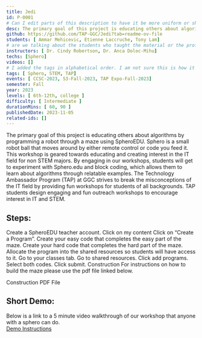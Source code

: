 ```yaml
---
title: Jedi
id: P-0001
# Can I edit parts of this description to have it be more uniform or should I just add the information in as it is from the repository?
desc: The primary goal of this project is educating others about algorithms by programming a robot through a maze using SpheroEDU. Sphero is a small robot ball that moves around by either remote control or code you feed it. This workshop is geared towards educating and creating interest in the IT field for non STEM majors. By engaging in our workshops, students will get to experiment with Sphero.edu and block coding, which allows them to learn about algorithms through relatable examples. The Technology Ambassador Program (TAP) at GGC strives to break the misconceptions of the IT field by providing fun workshops for students of all backgrounds. TAP students design engaging and fun outreach workshops to encourage interest in IT and STEM.
github: https://github.com/TAP-GGC/Jedi?tab=readme-ov-file
students: [ Ammar Mehicevic, Etienne Laccruche, Tony Lam]
# are we talking about the students who taught the material or the professors and Dr. associated with the project?
instructors: [ Dr. Cindy Robertson, Dr. Anca Doloc-Mihu]
techs: [Sphero]
videos: []
# I added the tags in alphabetical order. I am not sure this is how it should be or if we are even doing this as of right now?
tags: [ Sphero, STEM, TAP]
events: [ CCSC-2023, S3-Fall-2023, TAP Expo-Fall-2023]
semester: Fall
year: 2023
levels: [ 6th-12th, college ] 
difficulty: [ Intermediate ]
durationMins: [ 60, 90 ]
publishedDate: 2023-11-05
related-ids: []
---
```




The primary goal of this project is educating others about algorithms by programming a robot through a maze using SpheroEDU. Sphero is a small robot ball that moves around by either remote control or code you feed it. This workshop is geared towards educating and creating interest in the IT field for non STEM majors. By engaging in our workshops, students will get to experiment with Sphero.edu and block coding, which allows them to learn about algorithms through relatable examples. The Technology Ambassador Program (TAP) at GGC strives to break the misconceptions of the IT field by providing fun workshops for students of all backgrounds. TAP students design engaging and fun outreach workshops to encourage interest in IT and STEM.


## Steps:
Create a SpheroEDU teacher account.
Click on my content
Click on “Create a Program”.
Create your easy code that completes the easy part of the maze.
Create your hard code that completes the hard part of the maze.
Allocate the program into the shared resources so students will have access to it.
Go to your classes tab.
Go to shared resources.
Click add programs.
Select both codes.
Click submit.
Construction
For instructions on how to build the maze please use the pdf file linked below.

Construction PDF File

## Short Demo:
Below is a link to a 5 minute video walkthrough of our workshop that anyone with a sphero can do.       
<a href="https://youtu.be/W7AJaQqIAE0" target="_blank"> Demo Instructions <a/>

<!-- Workshop Instructions
Algorithm Worksheet

## Materials:
A classroom set of Spheros, Sphero EDU app,Sphero EDU website teacher account, a 36 in. x 48 in. foldable foam board, and a 36 in. x 48 in. plywood

Link.

👀 Image

💃 Video -->